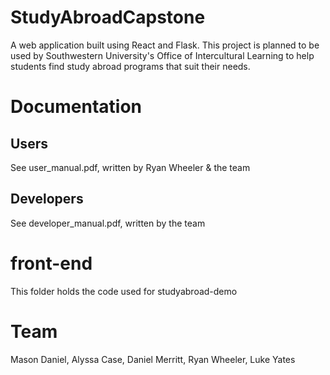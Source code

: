 # StudyAbroadCapstone
A web application built using React and Flask. This project is planned to be used by Southwestern University's Office of Intercultural Learning to help students find study abroad programs that suit their needs.

# Documentation

## Users
See user_manual.pdf, written by Ryan Wheeler & the team

## Developers
See developer_manual.pdf, written by the team

# front-end
This folder holds the code used for studyabroad-demo

# Team
Mason Daniel,
Alyssa Case,
Daniel Merritt,
Ryan Wheeler,
Luke Yates
